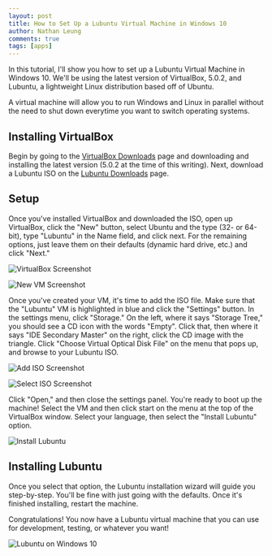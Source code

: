 ```yaml
---
layout: post
title: How to Set Up a Lubuntu Virtual Machine in Windows 10
author: Nathan Leung
comments: true
tags: [apps]
---
```

In this tutorial, I'll show you how to set up a Lubuntu Virtual Machine in Windows 10.  We'll be using the latest version of VirtualBox, 5.0.2, and Lubuntu, a lightweight Linux distribution based off of Ubuntu.

A virtual machine will allow you to run Windows and Linux in parallel without the need to shut down everytime you want to switch operating systems.

## Installing VirtualBox
Begin by going to the [VirtualBox Downloads](https://www.virtualbox.org/wiki/Downloads) page and downloading and installing the latest version (5.0.2 at the time of this writing).  Next, download a Lubuntu ISO on the [Lubuntu Downloads](https://help.ubuntu.com/community/Lubuntu/GetLubuntu) page.

## Setup
Once you've installed VirtualBox and downloaded the ISO, open up VirtualBox, click the "New" button, select Ubuntu and the type (32- or 64-bit), type "Lubuntu" in the Name field, and click next.  For the remaining options, just leave them on their defaults (dynamic hard drive, etc.) and click "Next."

![VirtualBox Screenshot](http://i.imgur.com/yaYzWuh.png)

![New VM Screenshot](http://i.imgur.com/8krKeMZ.png)

Once you've created your VM, it's time to add the ISO file.  Make sure that the "Lubuntu" VM is highlighted in blue and click the "Settings" button.  In the settings menu, click "Storage."  On the left, where it says "Storage Tree," you should see a CD icon with the words "Empty".  Click that, then where it says "IDE Secondary Master" on the right, click the CD image with the triangle.  Click "Choose Virtual Optical Disk File" on the menu that pops up, and browse to your Lubuntu ISO.

![Add ISO Screenshot](http://i.imgur.com/FL54Ans.png)

![Select ISO Screenshot](http://i.imgur.com/hU5FoVr.png)

Click "Open," and then close the settings panel.  You're ready to boot up the machine!  Select the VM and then click start on the menu at the top of the VirtualBox window.  Select your language, then select the "Install Lubuntu" option.

![Install Lubuntu](http://i.imgur.com/rfGiBrM.jpg?1)

## Installing Lubuntu
Once you select that option, the Lubuntu installation wizard will guide you step-by-step.  You'll be fine with just going with the defaults.  Once it's finished installing, restart the machine.

Congratulations!  You now have a Lubuntu virtual machine that you can use for development, testing, or whatever you want!

![Lubuntu on Windows 10](http://i.imgur.com/1vyE9PW.jpg)
